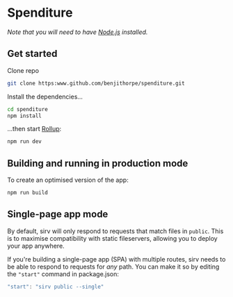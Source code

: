 # Spenditure

*Note that you will need to have [Node.js](https://nodejs.org) installed.*


## Get started

Clone repo
```bash
git clone https:www.github.com/benjithorpe/spenditure.git
```

Install the dependencies...

```bash
cd spenditure
npm install
```

...then start [Rollup](https://rollupjs.org):

```bash
npm run dev
```

## Building and running in production mode

To create an optimised version of the app:

```bash
npm run build
```


## Single-page app mode

By default, sirv will only respond to requests that match files in `public`. This is to maximise compatibility with static fileservers, allowing you to deploy your app anywhere.

If you're building a single-page app (SPA) with multiple routes, sirv needs to be able to respond to requests for *any* path. You can make it so by editing the `"start"` command in package.json:

```js
"start": "sirv public --single"
```
